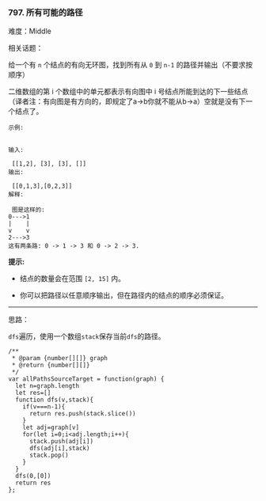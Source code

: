 ### 797. 所有可能的路径

难度：Middle

相关话题：

给一个有 `n` 个结点的有向无环图，找到所有从 `0` 到 `n-1` 的路径并输出（不要求按顺序）



二维数组的第 i 个数组中的单元都表示有向图中 i 号结点所能到达的下一些结点（译者注：有向图是有方向的，即规定了a&rarr;b你就不能从b&rarr;a）空就是没有下一个结点了。





```
示例:


输入:

 [[1,2], [3], [3], []] 
输出:

 [[0,1,3],[0,2,3]] 
解释:

 图是这样的:
0--->1
|    |
v    v
2--->3
这有两条路: 0 -> 1 -> 3 和 0 -> 2 -> 3.

```


**提示:** 




* 结点的数量会在范围 `[2, 15]` 内。

* 你可以把路径以任意顺序输出，但在路径内的结点的顺序必须保证。






-----

思路：

`dfs`遍历，使用一个数组`stack`保存当前`dfs`的路径。


```
/**
 * @param {number[][]} graph
 * @return {number[][]}
 */
var allPathsSourceTarget = function(graph) {
  let n=graph.length
  let res=[]
  function dfs(v,stack){
    if(v===n-1){
      return res.push(stack.slice())
    }
    let adj=graph[v]
    for(let i=0;i<adj.length;i++){
      stack.push(adj[i])
      dfs(adj[i],stack)
      stack.pop()
    }
  }
  dfs(0,[0])
  return res
};



```


